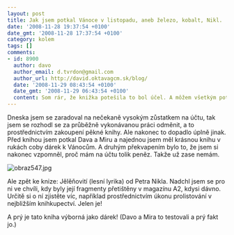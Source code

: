 ```yaml
---
layout: post
title: Jak jsem potkal Vánoce v listopadu, aneb železo, kobalt, Nikl.
date: '2008-11-28 19:37:54 +0100'
date_gmt: '2008-11-28 17:37:54 +0100'
category: kolem
tags: []
comments:
- id: 8900
  author: davo
  author_email: d.tvrdon@gmail.com
  author_url: http://david.oktavagcm.sk/blog/
  date: '2008-11-29 08:43:54 +0100'
  date_gmt: '2008-11-29 06:43:54 +0100'
  content: Som rár, že knižka potešila to bol účel. A môžem všetkým potvrdiť, že knižky od Petra Nikla sú tým správnym darčekom, keď sa niekto nevie rozhodnúť..
---
```

<p>Dneska jsem se zaradoval na nečekaně vysokým zůstatkem na účtu, tak jsem se rozhodl se za průběžně vykonávanou práci odměnit, a to prostřednictvím zakoupení pěkné knihy. Ale nakonec to dopadlo úplně jinak. Před knihou jsem potkal Dava a Miru a najednou jsem měl krásnou knihu v rukách coby dárek k Vánocům. A druhým překvapením bylo to, že jsem si nakonec vzpomněl, proč mám na účtu tolik peněz. Takže už zase nemám.</p>
<p><img src='%base_url%/assets/wp-uploads/2008/11/obraz547.jpg' alt='obraz547.jpg' /></p>
<p>Ale zpět ke knize: Jělěňovití (lesní lyrika) od Petra Nikla. Nadchl jsem se pro ni ve chvíli, kdy byly její fragmenty přetištěny v magazínu A2, kdysi dávno. Určitě si o ní zjistěte víc, například prostřednictvím úkonu prolistování v nejbližším knihkupectví. Jelen je!</p>
<p>A prý je tato kniha výborná jako dárek! (Davo a Mira to testovali a prý fakt jo.)</p>
